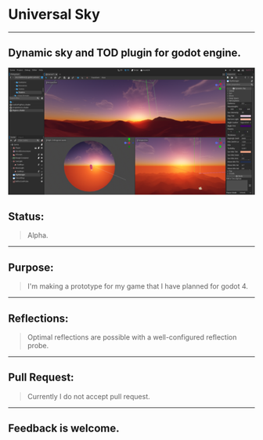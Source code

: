 # Universal Sky
------------------------------------

Dynamic sky and TOD plugin for godot engine.
------------------------------------
![Editor screenshot](https://raw.githubusercontent.com/7leodev/UniversalSky/main/Screenshots/Screenshot0.png)


## Status:
> Alpha.
------------------------------------

## Purpose:
> I'm making a prototype for my game that I have planned for godot 4. 
------------------------------------

## Reflections:
> Optimal reflections are possible with a well-configured reflection probe. 
------------------------------------

## Pull Request:
> Currently I do not accept pull request.
------------------------------------

## Feedback is welcome.
